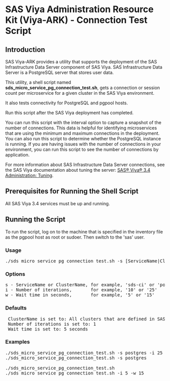 # SAS Viya Administration Resource Kit (Viya-ARK) - Connection Test Script

## Introduction
SAS Viya-ARK provides a utility that supports the deployment of the SAS Infrastructure Data Server component of SAS Viya. SAS Infrastructure Data Server is a PostgreSQL server that stores user data. 

This utility, a shell script named **sds_micro_service_pg_connection_test.sh**, gets a connection or session count per microservice for a given cluster in the SAS Viya environment. 

It also tests connectivity for PostgreSQL and pgpool hosts. 

Run this script after the SAS Viya deployment has completed.

You can run this script with the interval option to capture a snapshot of the number of connections. This data is helpful for identifying microservices that are using the minimum and maximum connections in the deployment.
You can also run this script to determine whether the PostgreSQL instance is running.
If you are having issues with the number of connections in your environment, you can run this script to see the number of connections by application.

For more information about SAS Infrastructure Data Server connections, see the SAS Viya documentation about tuning the server:
[SAS® Viya® 3.4 Administration: Tuning](https://go.documentation.sas.com/?cdcId=calcdc&cdcVersion=3.4&docsetId=caltuning&docsetTarget=p1af06ydz72zztn1be8ml24ilnr8.htm).
  
## Prerequisites for Running the Shell Script
All SAS Viya 3.4 services must be up and running.

## Running the Script

To run the script, log on to the machine that is specified in the inventory file as the pgpool host as root or sudoer. Then switch to the 'sas' user.

### Usage
<pre>
./sds_micro_service_pg_connection_test.sh -s [ServiceName|ClusterName] -i [Number of iterations] -w [Wait time]
</pre>

### Options 
<pre>
s - ServiceName or ClusterName, for example, 'sds-ci' or 'postgres' - Optional parameter
i - Number of iterations,       for example, '10' or '25'           - Optional parameter
w - Wait time in seconds,       for example, '5' or '15'            - Optional parameter
</pre>

 ### Defaults
<pre>
 ClusterName is set to: All clusters that are defined in SAS Configuration Server (Consul)
 Number of iterations is set to: 1
 Wait time is set to: 5 seconds
</pre>

 ### Examples 
<pre>
./sds_micro_service_pg_connection_test.sh -s postgres -i 25 -w 10   -> One cluster  and 25 iterations, wait 10 seconds
./sds_micro_service_pg_connection_test.sh -s postgres               -> One cluster  and  1 iteration,  wait  5 seconds

./sds_micro_service_pg_connection_test.sh                           -> All clusters and  1 iteration,  wait  5 seconds
./sds_micro_service_pg_connection_test.sh -i 5 -w 15                -> All clusters and  5 iterations, wait 15 seconds
</pre>
